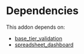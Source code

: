 # Dependencies

This addon depends on:

- [base_tier_validation](https://github.com/bringout/oca-technical)
- [spreadsheet_dashboard](https://github.com/bringout/oca-ocb-report/tree/2b62ab25bcd2b6d53532bff76dd488162247f51e/odoo-bringout-oca-ocb-spreadsheet_dashboard)
